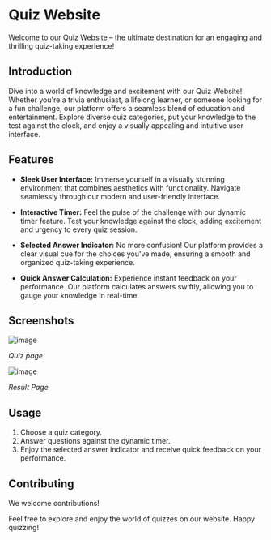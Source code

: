 # Quiz Website

Welcome to our Quiz Website – the ultimate destination for an engaging and thrilling quiz-taking experience!

## Introduction

Dive into a world of knowledge and excitement with our Quiz Website! Whether you're a trivia enthusiast, a lifelong learner, or someone looking for a fun challenge, our platform offers a seamless blend of education and entertainment. Explore diverse quiz categories, put your knowledge to the test against the clock, and enjoy a visually appealing and intuitive user interface.

## Features

- **Sleek User Interface:** Immerse yourself in a visually stunning environment that combines aesthetics with functionality. Navigate seamlessly through our modern and user-friendly interface.

- **Interactive Timer:** Feel the pulse of the challenge with our dynamic timer feature. Test your knowledge against the clock, adding excitement and urgency to every quiz session.

- **Selected Answer Indicator:** No more confusion! Our platform provides a clear visual cue for the choices you've made, ensuring a smooth and organized quiz-taking experience.

- **Quick Answer Calculation:** Experience instant feedback on your performance. Our platform calculates answers swiftly, allowing you to gauge your knowledge in real-time.

## Screenshots

![image](https://github.com/Tejas179/Quiz-Application/assets/90709239/69cb64bf-5af1-4f51-87ad-283a035fcd2a)

*Quiz page*

![image](https://github.com/Tejas179/Quiz-Application/assets/90709239/0623c579-27e6-4ece-bc3b-610e94287ae9)

*Result Page*


## Usage

1. Choose a quiz category.
2. Answer questions against the dynamic timer.
3. Enjoy the selected answer indicator and receive quick feedback on your performance.

## Contributing

We welcome contributions!


Feel free to explore and enjoy the world of quizzes on our website. Happy quizzing!

